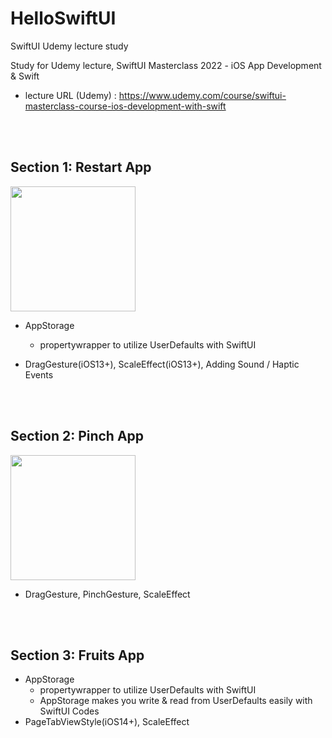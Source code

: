 # HelloSwiftUI
SwiftUI Udemy lecture study

Study for Udemy lecture, SwiftUI Masterclass 2022 - iOS App Development & Swift
- lecture URL (Udemy) : https://www.udemy.com/course/swiftui-masterclass-course-ios-development-with-swift



<br>
<br>

## Section 1: Restart App

<div>
  <img width=200 src="https://user-images.githubusercontent.com/4410021/200650444-4a00aa93-41b4-4a10-a0f5-a0b5b4ba566b.gif">
</div>

- AppStorage

  - propertywrapper to utilize UserDefaults with SwiftUI

- DragGesture(iOS13+), ScaleEffect(iOS13+), Adding Sound / Haptic Events



<br>
<br>



## Section 2: Pinch App

<div>
  <img width=200 src="https://user-images.githubusercontent.com/4410021/200652129-f0e40c82-830d-4357-9e31-40bd92ed23ed.gif">
</div>

- DragGesture, PinchGesture, ScaleEffect



<br>
<br>



## Section 3: Fruits App

- AppStorage
  - propertywrapper to utilize UserDefaults with SwiftUI
  - AppStorage makes you write & read from UserDefaults easily with SwiftUI Codes
- PageTabViewStyle(iOS14+), ScaleEffect
